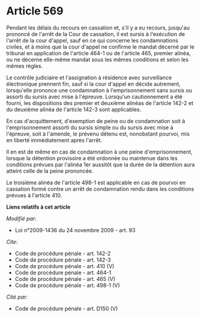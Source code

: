 # Article 569

Pendant les délais du recours en cassation et, s'il y a eu recours, jusqu'au prononcé de l'arrêt de la Cour de cassation, il
est sursis à l'exécution de l'arrêt de la cour d'appel, sauf en ce qui concerne les condamnations civiles, et à moins que la
cour d'appel ne confirme le mandat décerné par le tribunal en application de l'article 464-1 ou de l'article 465, premier
alinéa, ou ne décerne elle-même mandat sous les mêmes conditions et selon les mêmes règles. 

Le contrôle judiciaire et l'assignation à résidence avec surveillance électronique prennent fin, sauf si la cour d'appel en
décide autrement, lorsqu'elle prononce une condamnation à l'emprisonnement sans sursis ou assorti du sursis avec mise à
l'épreuve. Lorsqu'un cautionnement a été fourni, les dispositions des premier et deuxième alinéas de l'article 142-2 et du
deuxième alinéa de l'article 142-3 sont applicables. 

En cas d'acquittement, d'exemption de peine ou de condamnation soit à l'emprisonnement assorti du sursis simple ou du sursis
avec mise à l'épreuve, soit à l'amende, le prévenu détenu est, nonobstant pourvoi, mis en liberté immédiatement après
l'arrêt. 

Il en est de même en cas de condamnation à une peine d'emprisonnement, lorsque la détention provisoire a été ordonnée ou
maintenue dans les conditions prévues par l'alinéa 1er aussitôt que la durée de la détention aura atteint celle de la peine
prononcée. 

Le troisième alinéa de l'article 498-1 est applicable en cas de pourvoi en cassation formé contre un arrêt de condamnation
rendu dans les conditions prévues à l'article 410.

**Liens relatifs à cet article**

_Modifié par_:

  - Loi n°2009-1436 du 24 novembre 2009 - art. 93

_Cite_:

  - Code de procédure pénale - art. 142-2
  - Code de procédure pénale - art. 142-3
  - Code de procédure pénale - art. 410 (V)
  - Code de procédure pénale - art. 464-1
  - Code de procédure pénale - art. 465 (V)
  - Code de procédure pénale - art. 498-1 (V)

_Cité par_:

  - Code de procédure pénale - art. D150 (V)
